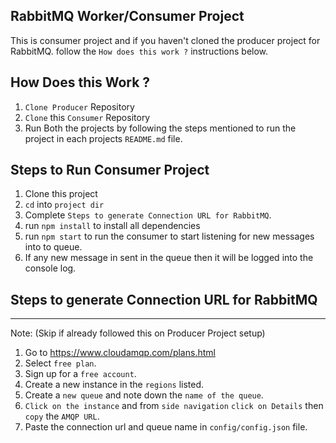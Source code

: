 ## RabbitMQ Worker/Consumer Project
This is consumer project and if you haven't cloned the producer project for RabbitMQ. follow the `How does this work ?` instructions below.

## How Does this Work ?
1. `Clone Producer` Repository
2. `Clone` this `Consumer` Repository
3. Run Both the projects by following the steps mentioned to run the project in each projects `README.md` file.

## Steps to Run Consumer Project
1. Clone this project
2. `cd` into `project dir`
3. Complete `Steps to generate Connection URL for RabbitMQ`. 
4. run `npm install` to install all dependencies
5. run `npm start` to run the consumer to start listening for new messages into to queue.
6. If any new message in sent in the queue then it will be logged into the console log.

## Steps to generate Connection URL for RabbitMQ
---
Note: (Skip if already followed this on Producer Project setup)
1. Go to https://www.cloudamqp.com/plans.html
2. Select `free plan`.
3. Sign up for a `free account`.
4. Create a new instance in the `regions` listed.
5. Create a `new queue` and note down the `name of the queue`.
6. `Click on the instance` and from `side navigation` `click on Details` then `copy` the `AMQP URL`.
7. Paste the connection url and queue name in `config/config.json` file.